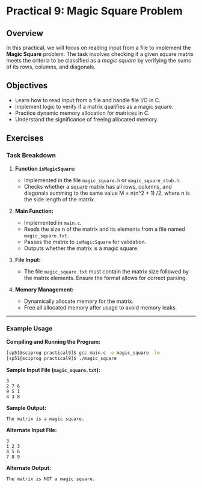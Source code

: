 # Practical 9: Magic Square Problem

## Overview
In this practical, we will focus on reading input from a file to implement the **Magic Square** problem. The task involves checking if a given square matrix meets the criteria to be classified as a *magic square* by verifying the sums of its rows, columns, and diagonals.

## Objectives
- Learn how to read input from a file and handle file I/O in C.
- Implement logic to verify if a matrix qualifies as a magic square.
- Practice dynamic memory allocation for matrices in C.
- Understand the significance of freeing allocated memory.

## Exercises

### Task Breakdown
1. **Function `isMagicSquare`:**
   - Implemented in the file `magic_square.h` or `magic_square_stub.h`.
   - Checks whether a square matrix has all rows, columns, and diagonals summing to the same value M = n(n^2 + 1) /2, where n is the side length of the matrix.

2. **Main Function:**
   - Implemented in `main.c`.
   - Reads the size n of the matrix and its elements from a file named `magic_square.txt`.
   - Passes the matrix to `isMagicSquare` for validation.
   - Outputs whether the matrix is a magic square.

3. **File Input:**
   - The file `magic_square.txt` must contain the matrix size followed by the matrix elements. Ensure the format allows for correct parsing.

4. **Memory Management:**
   - Dynamically allocate memory for the matrix.
   - Free all allocated memory after usage to avoid memory leaks.

---

### Example Usage

**Compiling and Running the Program:**
```bash
[sp51@sciprog practical9]$ gcc main.c -o magic_square -lm
[sp51@sciprog practical9]$ ./magic_square
```

**Sample Input File (`magic_square.txt`):**
```
3
2 7 6
9 5 1
4 3 8
```

**Sample Output:**
```
The matrix is a magic square.
```

**Alternate Input File:**
```
3
1 2 3
4 5 6
7 8 9
```

**Alternate Output:**
```
The matrix is NOT a magic square.
```
